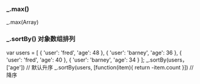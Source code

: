 ### _.max()

  _.max(Array)
  
### _.sortBy() 对象数组排列

  var users = [
    { 'user': 'fred',   'age': 48 },
    { 'user': 'barney', 'age': 36 },
    { 'user': 'fred',   'age': 40 },
    { 'user': 'barney', 'age': 34 }
  ];
  _.sortBy(users， ['age'])  // 默认升序
  _.sortBy(users, [function(item){ return -item.count }]) // 降序
